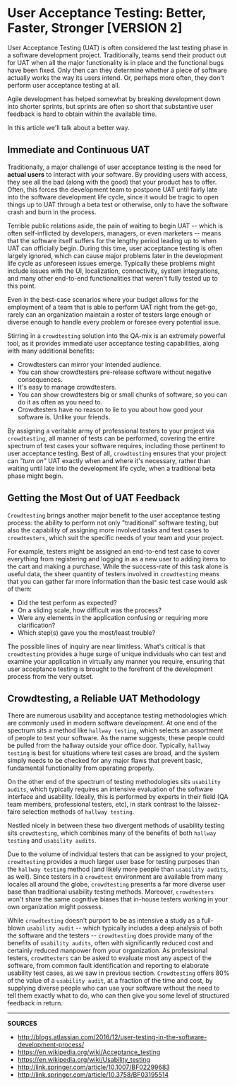 # User Acceptance Testing: Better, Faster, Stronger [VERSION 2]

User Acceptance Testing (UAT) is often considered the last testing phase in a software development project. Traditionally, teams send their product out for UAT when all the major functionality is in place and the functional bugs have been fixed. Only then can they determine whether a piece of software actually works the way its users intend. Or, perhaps more often, they don't perform user acceptance testing at all.

Agile development has helped somewhat by breaking development down into shorter sprints, but sprints are often so short that substantive user feedback is hard to obtain within the available time.

In this article we'll talk about a better way.

## Immediate and Continuous UAT

Traditionally, a major challenge of user acceptance testing is the need for **actual users** to interact with your software.  By providing users with access, they see all the bad (along with the good) that your product has to offer.  Often, this forces the development team to postpone UAT until fairly late into the software development life cycle, since it would be tragic to open things up to UAT through a beta test or otherwise, only to have the software crash and burn in the process.

Terrible public relations aside, the pain of waiting to begin UAT -- which is often self-inflicted by developers, managers, or even marketers -- means that the software itself suffers for the lengthy period leading up to when UAT can officially begin.  During this time, user acceptance testing is often largely ignored, which can cause major problems later in the development life cycle as unforeseen issues emerge.  Typically these problems might include issues with the UI, localization, connectivity, system integrations, and many other end-to-end functionalities that weren't fully tested up to this point.

Even in the best-case scenarios where your budget allows for the employment of a team that is able to perform UAT right from the get-go, rarely can an organization maintain a roster of testers large enough or diverse enough to handle every problem or foresee every potential issue.

Stirring in a `crowdtesting` solution into the QA-mix is an extremely powerful tool, as it provides immediate user acceptance testing capabilities, along with many additional benefits:

- Crowdtesters can mirror your intended audience.
- You can show crowdtesters pre-release software without negative consequences.
- It's easy to manage crowdtesters.
- You can show crowdtesters big or small chunks of software, so you can do it as often as you need to.
- Crowdtesters have no reason to lie to you about how good your software is.  Unlike your friends.

By assigning a veritable army of professional testers to your project via `crowdtesting`, all manner of tests can be performed, covering the entire spectrum of test cases your software requires, including those pertinent to user acceptance testing.  Best of all, `crowdtesting` ensures that your project can _"turn on"_ UAT exactly when and where it's necessary, rather than waiting until late into the development life cycle, when a traditional beta phase might begin.

## Getting the Most Out of UAT Feedback

`Crowdtesting` brings another major benefit to the user acceptance testing process: the ability to perform not only "traditional" software testing, but also the capability of assigning more involved tasks and test cases to `crowdtesters`, which suit the specific needs of your team and your project.

For example, testers might be assigned an end-to-end test case to cover everything from registering and logging in as a new user to adding items to the cart and making a purchase.  While the success-rate of this task alone is useful data, the sheer quantity of testers involved in `crowdtesting` means that you can gather far more information than the basic test case would ask of them: 

- Did the test perform as expected?
- On a sliding scale, how difficult was the process?
- Were any elements in the application confusing or requiring more clarification?
- Which step(s) gave you the most/least trouble?

The possible lines of inquiry are near limitless.  What's critical is that `crowdtesting` provides a huge surge of unique individuals who can test and examine your application in virtually any manner you require, ensuring that user acceptance testing is brought to the forefront of the development process from the very outset.

## Crowdtesting, a Reliable UAT Methodology

There are numerous usability and acceptance testing methodologies which are commonly used in modern software development.  At one end of the spectrum sits a method like `hallway testing`, which selects an assortment of people to test your software.  As the name suggests, these people could be pulled from the hallway outside your office door.  Typically, `hallway testing` is best for situations where test cases are broad, and the system simply needs to be checked for any major flaws that prevent basic, fundamental functionality from operating properly.

On the other end of the spectrum of testing methodologies sits `usability audits`, which typically requires an intensive evaluation of the software interface and usability.  Ideally, this is performed by experts in their field (QA team members, professional testers, etc), in stark contrast to the laissez-faire selection methods of `hallway testing`.

Nestled nicely in between these two divergent methods of usability testing sits `crowdtesting`, which combines many of the benefits of both `hallway testing` and `usability audits`.

Due to the volume of individual testers that can be assigned to your project, `crowdtesting` provides a much larger user base for testing purposes than the `hallway testing` method (and likely more people than `usability audits`, as well).  Since testers in a `crowdtest` environment are available from many locales all around the globe, `crowdtesting` presents a far more diverse user base than traditional usability testing methods.  Moreover, `crowdtesters` won't share the same cognitive biases that in-house testers working in your own organization might possess.

While `crowdtesting` doesn't purport to be as intensive a study as a full-blown `usability audit` -- which typically includes a deep analysis of both the software and the testers -- `crowdtesting` does provide many of the benefits of `usability audits`, often with significantly reduced cost and certainly reduced manpower from your organization.  As professional testers, `crowdtesters` can be asked to evaluate most any aspect of the software, from common fault identification and reporting to elaborate usability test cases, as we saw in previous section.  `Crowdtesting` offers 80% of the value of a `usability audit`, at a fraction of the time and cost, by supplying diverse people who can use your software without the need to tell them exactly what to do, who can then give you some level of structured feedback in return.

---

**SOURCES**

- http://blogs.atlassian.com/2016/12/user-testing-in-the-software-development-process/
- https://en.wikipedia.org/wiki/Acceptance_testing
- https://en.wikipedia.org/wiki/Usability_testing
- http://link.springer.com/article/10.1007/BF02299683
- http://link.springer.com/article/10.3758/BF03195514